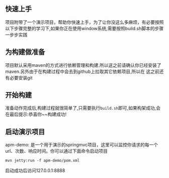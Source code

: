 快速上手
------------
项目附带了一个演示项目，帮助你快速上手，为了让你没这么多麻烦，有必要按照以下步骤完整的学习下,如果你正在使用window系统,需要按照build.sh脚本的步骤一步步实践

## 为构建做准备

项目默认采用maven的方式进行依赖管理和构建.所以这之前请确认你已经安装了maven.另外由于在构建过程中会去到github上拉取其它依赖项目,所以在
这之前还有必要安装git

## 开始构建

准备动作完成后,构建过程就很简单了,只需要执行`build.sh`即可,如果构架成功,会在最后提示:恭喜你~~构建成功!

## 启动演示项目

apm-demo: 是一个用于演示的springmvc项目，这里可以监控你请求的每一个url、次数、响应时间。你可以通过下面命令启动项目
```
mvn jetty:run -f apm-demo/pom.xml
```
启动成功后访问127.0.0.1:8888



